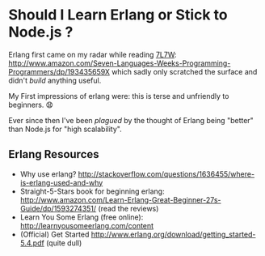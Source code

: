 # Should I Learn Erlang or Stick to Node.js ?

Erlang first came on my radar while reading [7L7W][]: http://www.amazon.com/Seven-Languages-Weeks-Programming-Programmers/dp/193435659X which sadly only scratched the surface and didn't *build* anything useful.

My First impressions of erlang were: this is terse and unfriendly to beginners. :anguished:

Ever since then I've been *plagued* by the thought of Erlang being "better" 
than Node.js for "high scalability".

## Erlang Resources

- Why use erlang? http://stackoverflow.com/questions/1636455/where-is-erlang-used-and-why
- Straight-5-Stars book for beginning erlang: http://www.amazon.com/Learn-Erlang-Great-Beginner-27s-Guide/dp/1593274351/ (read the reviews)
- Learn You Some Erlang (free online): http://learnyousomeerlang.com/content
- (Official) Get Started http://www.erlang.org/download/getting_started-5.4.pdf (quite dull)

[7L7W]: http://public.db0.fr/Documents/Seven.Languages.in.Seven.Weeks.pdf